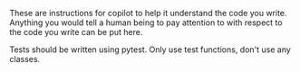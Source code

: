 These are instructions for copilot to help it understand the code you write.
Anything you would tell a human being to pay attention to
with respect to the code you write can be put here.

Tests should be written using pytest.
Only use test functions, don't use any classes.
